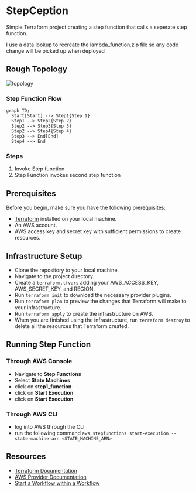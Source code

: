 # StepCeption

Simple Terraform project creating a step function that calls a seperate step function.

I use a data lookup to recreate the lambda_function.zip file so any code change will be picked up when deployed

## Rough Topology

![topology](./documentation/WarmStartup-Topology.png)

### Step Function Flow

```mermaid
graph TD;
  Start[Start] --> Step1{Step 1}
  Step1 --> Step2{Step 2}
  Step2 --> Step3{Step 3}
  Step2 --> Step4{Step 4}
  Step3 --> End[End]
  Step4 --> End
```

### Steps

1. Invoke Step function
2. Step Function invokes second step function

## Prerequisites
Before you begin, make sure you have the following prerequisites:

* [Terraform](https://developer.hashicorp.com/terraform/tutorials/aws-get-started/install-cli) installed on your local machine.
* An AWS account.
* AWS access key and secret key with sufficient permissions to create resources.

## Infrastructure Setup

* Clone the repository to your local machine.
* Navigate to the project directory.
* Create a `terraform.tfvars` adding your AWS_ACCESS_KEY, AWS_SECRET_KEY, and REGION.
* Run `terraform init` to download the necessary provider plugins.
* Run `terraform plan` to preview the changes that Terraform will make to your infrastructure.
* Run `terraform apply` to create the infrastructure on AWS.
* When you are finished using the infrastructure, run `terraform destroy` to delete all the resources that Terraform created.

## Running Step Function

### Through AWS Console

* Navigate to **Step Functions** 
* Select **State Machines**
* click on **step1_function**
* click on **Start Execution** 
* click on **Start Execution** 

### Through AWS CLI

* log into AWS through the CLI
* run the following command `aws stepfunctions start-execution --state-machine-arn <STATE_MACHINE_ARN>`

## Resources

* [Terraform Documentation](https://developer.hashicorp.com/terraform/docs)
* [AWS Provider Documentation](https://registry.terraform.io/providers/hashicorp/aws/latest/docs)
* [Start a Workflow within a Workflow](https://docs.aws.amazon.com/step-functions/latest/dg/sample-start-workflow.html)